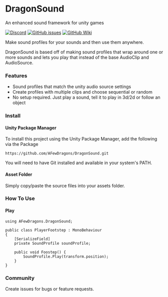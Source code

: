 # DragonSound
An enhanced sound framework for unity games

[![Discord](https://img.shields.io/discord/686737735356252191.svg)](https://discord.gg/M7Gv6ER)
[![GitHub issues](https://img.shields.io/github/issues/AFewDragons/GlobalState.svg)](https://github.com/AFewDragons/DragonSound/issues)
[![GitHub Wiki](https://img.shields.io/badge/wiki-available-brightgreen.svg)](https://github.com/AFewDragons/DragonSound/wiki)

Make sound profiles for your sounds and then use them anywhere.

DragonSound is based off of making sound profiles that wrap around one or more sounds and lets you play that instead of the base AudioClip and AudioSource.

### Features
* Sound profiles that match the unity audio source settings
* Create profiles with multiple clips and choose sequential or random
* No setup required. Just play a sound, tell it to play in 3d/2d or follow an object

### Install

#### Unity Package Manager

To install this project using the Unity Package Manager,
add the following via the Package 

```
https://github.com/AFewDragons/DragonSound.git
```

You will need to have Git installed and available in your system's PATH.

#### Asset Folder

Simply copy/paste the source files into your assets folder.

### How To Use

#### Play

```
using AFewDragons.DragonSound;

public class PlayerFootstep : MonoBehaviour
{
    [SerializeField]
    private SoundProfile soundProfile;

    public void Foostep() {
        SoundProfile.Play(transform.position);
    }
}
```

### Community

Create issues for bugs or feature requests.